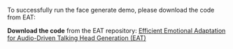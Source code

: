 To successfully run the face generate demo, please download the code from EAT:

**Download the code** from the EAT repository:
   [Efficient Emotional Adaptation for Audio-Driven Talking Head Generation (EAT)](https://github.com/yuangan/EAT_code?tab=readme-ov-file#efficient-emotional-adaptation-for-audio-driven-talking-head-generation-eat)


